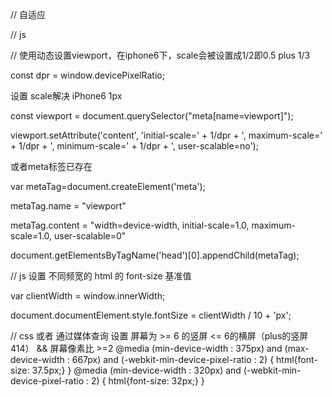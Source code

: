 // 自适应

// js

// 使用动态设置viewport，在iphone6下，scale会被设置成1/2即0.5 plus 1/3

const dpr = window.devicePixelRatio;


设置 scale解决 iPhone6 1px

const viewport = document.querySelector("meta[name=viewport]");

viewport.setAttribute('content', 'initial-scale=' + 1/dpr + ', maximum-scale=' + 1/dpr + ', minimum-scale=' + 1/dpr + ', user-scalable=no');


或者meta标签已存在

var metaTag=document.createElement('meta');

metaTag.name = "viewport"

metaTag.content = "width=device-width, initial-scale=1.0, maximum-scale=1.0, user-scalable=0"

document.getElementsByTagName('head')[0].appendChild(metaTag);


// js 设置 不同频宽的 html 的 font-size 基准值

var clientWidth = window.innerWidth;

document.documentElement.style.fontSize = clientWidth / 10 + 'px';


// css 或者 通过媒体查询 设置
屏幕为 >= 6 的竖屏 <= 6的横屏（plus的竖屏 414） && 屏幕像素比 >=2
@media (min-device-width : 375px) and (max-device-width : 667px) and (-webkit-min-device-pixel-ratio : 2) { html{font-size: 37.5px;} }
@media (min-device-width : 320px) and (-webkit-min-device-pixel-ratio : 2) { html{font-size: 32px;} }
